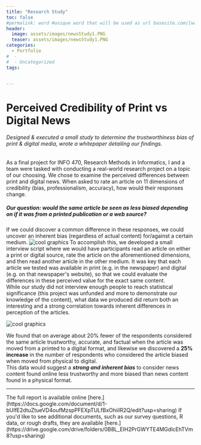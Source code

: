 ```yaml
---
title: "Research Study"
toc: false
#permalink: word #unique word that will be used as url basesite.com/[word]
header:
  image: assets/images/newsStudy1.PNG
  teaser: assets/images/newsStudy1.PNG
categories:
  - Portfolio
#  -
#  - Uncategorized
tags:


---
```


# Perceived Credibility of Print vs Digital News
###### Designed & executed a small study to determine the trustworthiness bias of print & digital media, wrote a whitepaper detailing our findings.

As a final project for INFO 470, Research Methods in Informatics, I and a team were tasked with conducting a real-world research project on a topic of our choosing.
We chose to examine the perceived differences between print and digital news. When asked to rate an article on 11 dimensions of credibility (bias, professionalism, accuracy), how would their responses change.
##### Our question: would the same article be seen as less biased depending on if it was from a printed publication or a web source?
If we could discover a common difference in these responses, we could uncover an inherent bias (regardless of actual content) for/against a certain medium.
![cool graphics]({{site.url}}{{site.baseurl}}/assets/images/newsStudy1.PNG)
To accomplish this, we developed a small interview script where we would have participants read an article on either a print or digital source, rate the article on the aforementioned dimensions, and then read another article in the other medium. It was key that each article we tested was available in print (e.g. in the newspaper) and digital (e.g. on that newspaper's website), so that we could evaluate the differences in these perceived value for the exact same content.
<br>
While our study did not interview enough people to reach statistical significance (this project was unfunded and more to demonstrate our knowledge of the content), what data we produced did return both an interesting and a strong correlation towards inherent differences in perception of the articles.

![cool graphics]({{site.url}}{{site.baseurl}}/assets/images/newsStudy2.PNG)

We found that on average about 20% fewer of the respondents considered the same article trustworthy, accurate, and factual when the article was moved from a printed to a digital format, and likewise we discovered a **25% increase** in the number of respondents who considered the article biased when moved from physical to digital.
<br> This data would suggest a **_strong and inherent bias_** to consider news content found online less trustworthy and more biased than news content found in a physical format.

<hr>
The full report is available online [here.](https://docs.google.com/document/d/1-bUlfE2dtuZtueVD4oufMzspPFEXpTULfBxOhiiIR2Q/edit?usp=sharing)
If you'd like to see additional documents, such as our survey questions, R data, or rough drafts, they are available [here.](https://drive.google.com/drive/folders/0B8L_EIH2PrGWYTE4MGdlcEhTVm8?usp=sharing)
